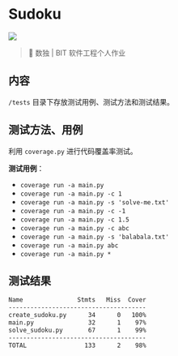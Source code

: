 # Sudoku

[![](https://img.shields.io/codacy/coverage/af90b6b7da74437ca6b1b1b0eb0443cd.svg?style=for-the-badge)](https://www.codacy.com/app/spencerwooo/Sudoku?utm_source=github.com&utm_medium=referral&utm_content=spencerwooo/Sudoku&utm_campaign=Badge_Coverage)

> 🍳 数独 | BIT 软件工程个人作业

## 内容

`/tests` 目录下存放测试用例、测试方法和测试结果。

## 测试方法、用例

利用 `coverage.py` 进行代码覆盖率测试。

**测试用例**：

- `coverage run -a main.py`
- `coverage run -a main.py -c 1`
- `coverage run -a main.py -s 'solve-me.txt'`
- `coverage run -a main.py -c -1`
- `coverage run -a main.py -c 1.5`
- `coverage run -a main.py -c abc`
- `coverage run -a main.py -s 'balabala.txt'`
- `coverage run -a main.py abc`
- `coverage run -a main.py *`

## 测试结果

```bash
Name               Stmts   Miss  Cover
--------------------------------------
create_sudoku.py      34      0   100%
main.py               32      1    97%
solve_sudoku.py       67      1    99%
--------------------------------------
TOTAL                133      2    98%
```
